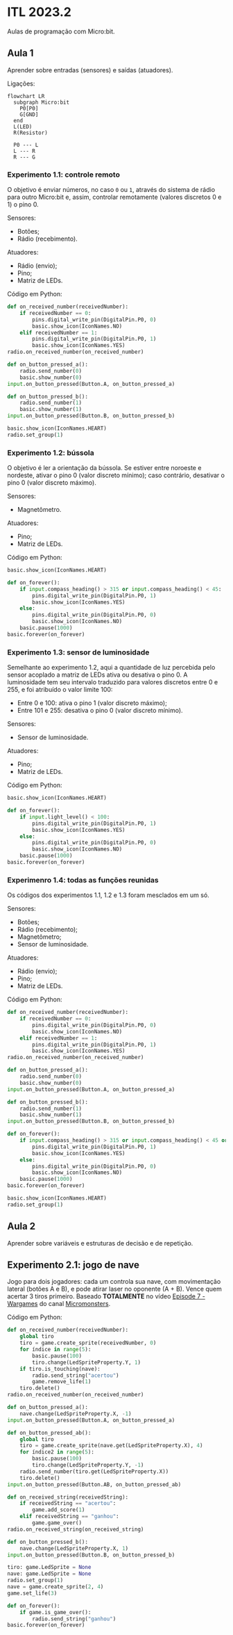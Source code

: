# ITL 2023.2

Aulas de programação com Micro:bit.

## Aula 1

Aprender sobre entradas (sensores) e saídas (atuadores).

Ligações:

```mermaid
flowchart LR
  subgraph Micro:bit
    P0[P0]
    G[GND]
  end
  L(LED)
  R(Resistor)

  P0 --- L
  L --- R
  R --- G
```

### Experimento 1.1: controle remoto

O objetivo é enviar números, no caso `0` ou `1`, através do sistema de rádio para outro Micro:bit e, assim, controlar remotamente (valores discretos 0 e 1) o pino 0.

Sensores:

- Botões;
- Rádio (recebimento).

Atuadores:

- Rádio (envio);
- Pino;
- Matriz de LEDs.

Código em Python:

```python
def on_received_number(receivedNumber):
    if receivedNumber == 0:
        pins.digital_write_pin(DigitalPin.P0, 0)
        basic.show_icon(IconNames.NO)
    elif receivedNumber == 1:
        pins.digital_write_pin(DigitalPin.P0, 1)
        basic.show_icon(IconNames.YES)
radio.on_received_number(on_received_number)

def on_button_pressed_a():
    radio.send_number(0)
    basic.show_number(0)
input.on_button_pressed(Button.A, on_button_pressed_a)

def on_button_pressed_b():
    radio.send_number(1)
    basic.show_number(1)
input.on_button_pressed(Button.B, on_button_pressed_b)

basic.show_icon(IconNames.HEART)
radio.set_group(1)
```

### Experimento 1.2: bússola

O objetivo é ler a orientação da bússola. Se estiver entre noroeste e nordeste, ativar o pino 0 (valor discreto mínimo); caso contrário, desativar o pino 0 (valor discreto máximo).

Sensores:

- Magnetômetro.

Atuadores:

- Pino;
- Matriz de LEDs.

Código em Python:

```python
basic.show_icon(IconNames.HEART)

def on_forever():
    if input.compass_heading() > 315 or input.compass_heading() < 45:
        pins.digital_write_pin(DigitalPin.P0, 1)
        basic.show_icon(IconNames.YES)
    else:
        pins.digital_write_pin(DigitalPin.P0, 0)
        basic.show_icon(IconNames.NO)
    basic.pause(1000)
basic.forever(on_forever)
```

### Experimento 1.3: sensor de luminosidade

Semelhante ao experimento 1.2, aqui a quantidade de luz percebida pelo sensor acoplado a matriz de LEDs ativa ou desativa o pino 0. A luminosidade tem seu intervalo traduzido para valores discretos entre 0 e 255, e foi atribuído o valor limite 100:

- Entre 0 e 100: ativa o pino 1 (valor discreto máximo);
- Entre 101 e 255: desativa o pino 0 (valor discreto mínimo).

Sensores:

- Sensor de luminosidade.

Atuadores:

- Pino;
- Matriz de LEDs.

Código em Python:

```python
basic.show_icon(IconNames.HEART)

def on_forever():
    if input.light_level() < 100:
        pins.digital_write_pin(DigitalPin.P0, 1)
        basic.show_icon(IconNames.YES)
    else:
        pins.digital_write_pin(DigitalPin.P0, 0)
        basic.show_icon(IconNames.NO)
    basic.pause(1000)
basic.forever(on_forever)
```

### Experimenro 1.4: todas as funções reunidas

Os códigos dos experimentos 1.1, 1.2 e 1.3 foram mesclados em um só.

Sensores:

- Botões;
- Rádio (recebimento);
- Magnetômetro;
- Sensor de luminosidade.

Atuadores:

- Rádio (envio);
- Pino;
- Matriz de LEDs.

Código em Python:

```python
def on_received_number(receivedNumber):
    if receivedNumber == 0:
        pins.digital_write_pin(DigitalPin.P0, 0)
        basic.show_icon(IconNames.NO)
    elif receivedNumber == 1:
        pins.digital_write_pin(DigitalPin.P0, 1)
        basic.show_icon(IconNames.YES)
radio.on_received_number(on_received_number)

def on_button_pressed_a():
    radio.send_number(0)
    basic.show_number(0)
input.on_button_pressed(Button.A, on_button_pressed_a)

def on_button_pressed_b():
    radio.send_number(1)
    basic.show_number(1)
input.on_button_pressed(Button.B, on_button_pressed_b)

def on_forever():
    if input.compass_heading() > 315 or input.compass_heading() < 45 or input.light_level() < 100:
        pins.digital_write_pin(DigitalPin.P0, 1)
        basic.show_icon(IconNames.YES)
    else:
        pins.digital_write_pin(DigitalPin.P0, 0)
        basic.show_icon(IconNames.NO)
    basic.pause(1000)
basic.forever(on_forever)

basic.show_icon(IconNames.HEART)
radio.set_group(1)
```

## Aula 2

Aprender sobre variáveis e estruturas de decisão e de repetição.

## Experimento 2.1: jogo de nave

Jogo para dois jogadores: cada um controla sua nave, com movimentação lateral (botões A e B), e pode atirar laser no oponente (A + B). Vence quem acertar 3 tiros primeiro. Baseado **TOTALMENTE** no vídeo [Episode 7 - Wargames](https://www.youtube.com/watch?v=l7LTg15KPgE) do canal [Micromonsters](https://www.youtube.com/@MicroMonsters).

Código em Python:

```python
def on_received_number(receivedNumber):
    global tiro
    tiro = game.create_sprite(receivedNumber, 0)
    for índice in range(5):
        basic.pause(100)
        tiro.change(LedSpriteProperty.Y, 1)
    if tiro.is_touching(nave):
        radio.send_string("acertou")
        game.remove_life(1)
    tiro.delete()
radio.on_received_number(on_received_number)

def on_button_pressed_a():
    nave.change(LedSpriteProperty.X, -1)
input.on_button_pressed(Button.A, on_button_pressed_a)

def on_button_pressed_ab():
    global tiro
    tiro = game.create_sprite(nave.get(LedSpriteProperty.X), 4)
    for índice2 in range(5):
        basic.pause(100)
        tiro.change(LedSpriteProperty.Y, -1)
    radio.send_number(tiro.get(LedSpriteProperty.X))
    tiro.delete()
input.on_button_pressed(Button.AB, on_button_pressed_ab)

def on_received_string(receivedString):
    if receivedString == "acertou":
        game.add_score(1)
    elif receivedString == "ganhou":
        game.game_over()
radio.on_received_string(on_received_string)

def on_button_pressed_b():
    nave.change(LedSpriteProperty.X, 1)
input.on_button_pressed(Button.B, on_button_pressed_b)

tiro: game.LedSprite = None
nave: game.LedSprite = None
radio.set_group(1)
nave = game.create_sprite(2, 4)
game.set_life(3)

def on_forever():
    if game.is_game_over():
        radio.send_string("ganhou")
basic.forever(on_forever)
```
